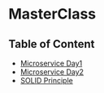 
# MasterClass 

## Table of Content
- [Microservice Day1](https://www.youtube.com/watch?v=BsjO4ARID3c)
- [Microservice Day2](https://www.youtube.com/watch?v=-bT4Yl_paXo)
- [SOLID Principle](https://www.youtube.com/watch?v=fREGcxLkY64)